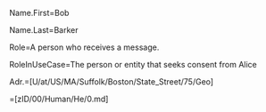 Name.First=Bob

Name.Last=Barker

Role=A person who receives a message.

RoleInUseCase=The person or entity that seeks consent from Alice

Adr.=[U/at/US/MA/Suffolk/Boston/State_Street/75/Geo]

=[zID/00/Human/He/0.md]